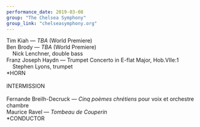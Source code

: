 ```yaml
---
performance_date: 2019-03-08
group: "The Chelsea Symphony"
group_link: "chelseasymphony.org"
---
```

Tim Kiah — _TBA_ (World Premiere)<br/>
Ben Brody — _TBA_ (World Premiere)<br/>
&nbsp;&nbsp;&nbsp;&nbsp;Nick Lenchner, double bass<br/>
Franz Joseph Haydn — Trumpet Concerto in E-flat Major, Hob.VIIe:1<br/>
&nbsp;&nbsp;&nbsp;&nbsp;Stephen Lyons, trumpet<br/>
*HORN<br/>
<br/>
INTERMISSION<br/>
<br/>
Fernande Breilh-Decruck — _Cinq poèmes chrétiens_ pour voix et orchestre chambre<br/>
Maurice Ravel — _Tombeau de Couperin_<br/>
*CONDUCTOR
